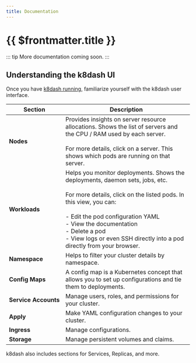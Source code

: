 ```yaml
---
title: Documentation
---
```


# {{ $frontmatter.title }}

::: tip
More documentation coming soon.
:::

## Understanding the k8dash UI

Once you have [k8dash running](/install/), familiarize yourself with the k8dash user interface.

<!--<img 
:src="$withBase('/images/k8dash-screen.png')" alt="k8dash user interface" class="img-with-border"/>
<br></br> -->

|Section|Description|
|---|---|
|**Nodes**| Provides insights on server resource allocations. Shows the list of servers and the CPU / RAM used by each server. <br/>&nbsp;<br/> For more details, click on a server. This shows which pods are running on that server.|
|**Workloads**| Helps you monitor deployments. Shows the deployments, daemon sets, jobs, etc. <br/>&nbsp;<br/> For more details, click on the listed pods. In this view, you can: <br/>&nbsp;<br/> - Edit the pod configuration YAML <br/> - View the documentation <br/> - Delete a pod <br/> - View logs or even SSH directly into a pod directly from your browser. |
|**Namespace**| Helps to filter your cluster details by namespace. |
|<nobr>**Config Maps**</nobr>| A config map is a Kubernetes concept that allows you to set up configurations and tie them to deployments. |
|<nobr>**Service Accounts**</nobr>| Manage users, roles, and permissions for your cluster. |
|**Apply**| Make YAML configuration changes to your cluster. |
|**Ingress**| Manage configurations. |
|**Storage**| Manage persistent volumes and claims. |

k8dash also includes sections for Services, Replicas, and more. 
